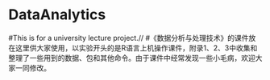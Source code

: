 # DataAnalytics
#This is for a university lecture project.//
#《数据分析与处理技术》的课件放在这里供大家使用，以实验开头的是R语言上机操作课件，附录1、2、3中收集和整理了一些用到的数据、包和其他命令。由于课件中经常发现一些小毛病，欢迎大家一同修改。

